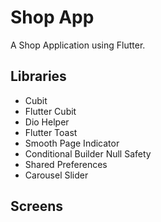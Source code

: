 # Shop App

A Shop Application using Flutter.

## Libraries

- Cubit
- Flutter Cubit
- Dio Helper
- Flutter Toast
- Smooth Page Indicator
- Conditional Builder Null Safety
- Shared Preferences
- Carousel Slider

## Screens




